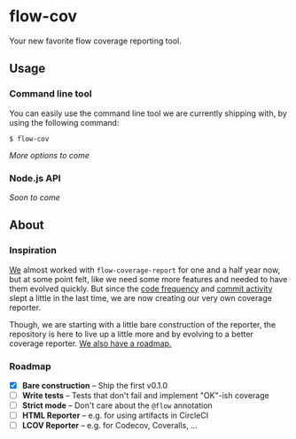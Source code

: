 # flow-cov

Your new favorite flow coverage reporting tool.

## Usage

### Command line tool

You can easily use the command line tool we are currently shipping with, by using the following command:

```
$ flow-cov
```

_More options to come_

### Node.js API

_Soon to come_

## About

### Inspiration

[We](https://fintory.com/en?ref=flow-cov) almost worked with `flow-coverage-report` for one and a half year now, but at some point felt, like we need some more features and needed to have them evolved quickly. But since the [code frequency](https://github.com/rpl/flow-coverage-report/graphs/code-frequency) and [commit activity](https://github.com/rpl/flow-coverage-report/graphs/commit-activity) slept a little in the last time, we are now creating our very own coverage reporter.

Though, we are starting with a little bare construction of the reporter, the repository is here to live up a little more and by evolving to a better coverage reporter. [We also have a roadmap.](#roadmap)

### Roadmap

- [x] **Bare construction** – Ship the first v0.1.0
- [ ] **Write tests** – Tests that don't fail and implement "OK"-ish coverage
- [ ] **Strict mode** – Don't care about the `@flow` annotation
- [ ] **HTML Reporter** – e.g. for using artifacts in CircleCI
- [ ] **LCOV Reporter** – e.g. for Codecov, Coveralls, ...
